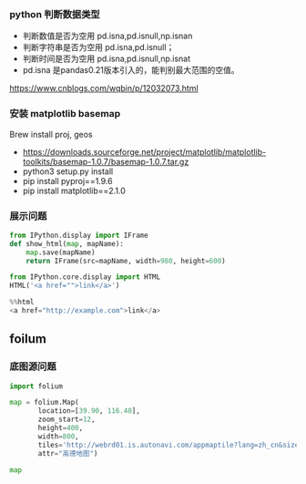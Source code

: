 ### python 判断数据类型

- 判断数值是否为空用 pd.isna,pd.isnull,np.isnan
- 判断字符串是否为空用 pd.isna,pd.isnull；
- 判断时间是否为空用 pd.isna,pd.isnull,np.isnat
- pd.isna 是pandas0.21版本引入的，能判别最大范围的空值。

https://www.cnblogs.com/wqbin/p/12032073.html




### 安装 matplotlib basemap

Brew install proj, geos

- https://downloads.sourceforge.net/project/matplotlib/matplotlib-toolkits/basemap-1.0.7/basemap-1.0.7.tar.gz
- python3 setup.py install
- pip install pyproj==1.9.6
- pip install matplotlib==2.1.0


### 展示问题
```python
from IPython.display import IFrame
def show_html(map, mapName):
    map.save(mapName)
    return IFrame(src=mapName, width=980, height=600)
```
```python
from IPython.core.display import HTML
HTML('<a href="">link</a>')

%%html
<a href="http://example.com">link</a>
```



## foilum

### 底图源问题

```python
import folium

map = folium.Map(
       location=[39.90, 116.40],
       zoom_start=12,
       height=400,
       width=800,
       tiles='http://webrd01.is.autonavi.com/appmaptile?lang=zh_cn&size=1&scale=1&style=8&x={x}&y={y}&z={z}',
       attr="高德地图")

map
```